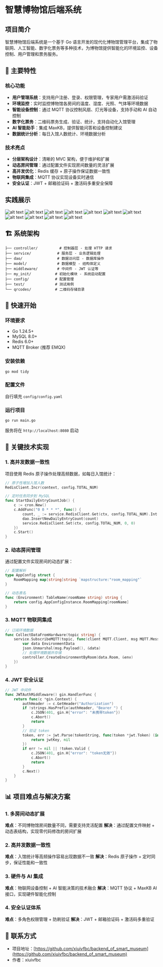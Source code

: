 # 智慧博物馆后端系统

## 项目简介

智慧博物馆后端系统是一个基于 Go 语言开发的现代化博物馆管理平台，集成了物联网、人工智能、数字化票务等多种技术，为博物馆提供智能化的环境监控、设备控制、用户管理和票务服务。

## 🌟 主要特性

### 核心功能
- **用户管理系统**：支持用户注册、登录、权限管理，专家用户需激活码验证
- **环境监控**：实时监控博物馆各房间的温度、湿度、光照、气体等环境数据
- **智能设备控制**：通过 MQTT 协议控制风扇、灯光等设备，支持手动和 AI 自动控制
- **数字化票务**：二维码票务生成、验证、统计，支持自动化入馆管理
- **AI 智能助手**：集成 MaxKB，提供智能问答和设备控制建议
- **数据统计分析**：每日入馆人数统计、环境数据分析

### 技术亮点
- **分层架构设计**：清晰的 MVC 架构，便于维护和扩展
- **动态房间管理**：通过配置文件实现房间数量的灵活扩展
- **高并发优化**：Redis 缓存 + 原子操作保证数据一致性
- **物联网集成**：MQTT 协议实现设备实时通信
- **安全认证**：JWT + 邮箱验证码 + 激活码多重安全保障

## 实践展示
![alt text](static/c54c4ea4a0ef83dcf731a91d31350242.png)
![alt text](static/62dda82c7a0b86766ba07e7ddaa21c88.png)
![alt text](static/5d44f59b9ec1d4cd2b9db53e42f7809e.png)
![alt text](static/9e0cb61ecffd825e83dbe04b3c0ba18c.png)
![alt text](static/860202a574621cab20c2330a4ad014b8.png)
![alt text](static/a0cd496541c3d492ae6a838ecb0b65fd.png)
![alt text](static/4ad04a1fb8e7b29b0f7cd49036f43284.png)
![alt text](static/69ff61bff3ed66995cc8cce818c6fb2b.png)
![alt text](static/197faefa32fc1c7e1c6b076747329876.png)
![alt text](static/94d898fea30667a511e878ad86580117.png)
![alt text](static/3c694294efe834c0ce00ece418af8bac.png)

## 🏗️ 系统架构

```
├── controller/          # 控制器层 - 处理 HTTP 请求
├── service/            # 服务层 - 业务逻辑处理
├── dao/                # 数据访问层 - 数据库操作
├── model/              # 数据模型 - 结构体定义
├── middleware/         # 中间件 - JWT 认证等
├── my_init/           # 初始化模块 - 系统启动配置
├── config/            # 配置管理
├── test/              # 测试用例
└── qrcodes/           # 二维码存储目录
```

## 🚀 快速开始

### 环境要求

- Go 1.24.5+
- MySQL 8.0+
- Redis 6.0+
- MQTT Broker (推荐 EMQX)

### 安装依赖

```bash
go mod tidy
```

### 配置文件

自行填充 `config/config.yaml`


### 运行项目

```bash
go run main.go
```

服务将在 `http://localhost:8080` 启动

## 🔧 关键技术实现

### 1. 高并发数据一致性

项目使用 Redis 原子操作处理高频数据，如每日入馆统计：

```go
// 原子性增加入馆人数
RedisClient.Incr(context, config.TOTAL_NUM)

// 定时任务同步到 MySQL
func StartDailyEntryCountJob() {
    c := cron.New()
    c.AddFunc("0 0 * * *", func() {
        count, _ := service.RedisClient.Get(ctx, config.TOTAL_NUM).Int()
        dao.InsertNewDailyEntryCount(count)
        service.RedisClient.Set(ctx, config.TOTAL_NUM, 0, 0)
    })
    c.Start()
}
```

### 2. 动态房间管理

通过配置文件实现房间的动态扩展：

```go
// 配置解析
type AppConfig struct {
    RoomMapping map[string]string `mapstructure:"room_mapping"`
}

// 动态表名
func (Environment) TableName(roomName string) string {
    return config.AppConfigInstance.RoomMapping[roomName]
}
```

### 3. MQTT 物联网集成

```go
// 订阅环境数据
func CollectDataFromHardware(topic string) {
    service.SubscribeMQTT(topic, func(client MQTT.Client, msg MQTT.Message) {
        var data EnvironmentData
        json.Unmarshal(msg.Payload(), &data)
        // 处理环境数据并存储
        controller.CreateEnvironmentByRoom(data.Room, &env)
    })
}
```

### 4. JWT 安全认证

```go
// JWT 中间件
func JWTAuthMiddleware() gin.HandlerFunc {
    return func(c *gin.Context) {
        authHeader := c.GetHeader("Authorization")
        if !strings.HasPrefix(authHeader, "Bearer ") {
            c.JSON(401, gin.H{"error": "未携带token"})
            c.Abort()
            return
        }
        // 验证 token
        token, err := jwt.Parse(tokenString, func(token *jwt.Token) (interface{}, error) {
            return jwtKey, nil
        })
        if err != nil || !token.Valid {
            c.JSON(401, gin.H{"error": "token无效"})
            c.Abort()
            return
        }
        c.Next()
    }
}
```

## 📊 项目难点与解决方案

### 1. 多房间动态扩展
**难点**：不同博物馆房间数量不同，需要支持灵活配置
**解决**：通过配置文件映射 + 动态表结构，实现零代码修改的房间扩展

### 2. 高并发数据一致性
**难点**：入馆统计等高频操作容易出现数据不一致
**解决**：Redis 原子操作 + 定时同步，保证性能和一致性

### 3. 硬件与 AI 集成
**难点**：物联网设备控制 + AI 智能决策的技术融合
**解决**：MQTT 协议 + MaxKB AI 接口，实现硬件智能化控制

### 4. 安全认证体系
**难点**：多角色权限管理 + 防刷验证
**解决**：JWT + 邮箱验证码 + 激活码多重验证


## 📧 联系方式

- 项目地址：[https://github.com/xiuivfbc/backend_of_smart_museum](https://github.com/xiuivfbc/backend_of_smart_museum)
- 作者：xiuivfbc